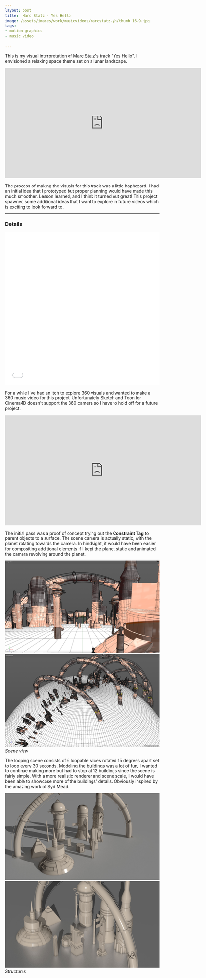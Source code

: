 ```yaml
---
layout: post
title:  Marc Statz - Yes Hello
image: /assets/images/work/musicvideos/marcstatz-yh/thumb_16-9.jpg
tags:
- motion graphics
- music video

---
```


This is my visual interpretation of [Marc Statz](https://www.marcstatz.com/)'s track "Yes Hello". I envisioned a relaxing space theme set on a lunar landscape. 

<div class="vid"><iframe width="640" height="360" src="https://www.youtube-nocookie.com/embed/M36uPEEaiX8?controls=1&amp;showinfo=0" frameborder="0" allowfullscreen></iframe></div>

The process of making the visuals for this track was a little haphazard. I had an initial idea that I prototyped but proper planning would have made this much smoother. Lesson learned, and I think it turned out great! This project spawned some additional ideas that I want to explore in future videos which is exciting to look forward to.

---

### Details

<iframe src="/vrview-master/index.html?image=//slykuiper.com/assets/images/work/360/vj5.png&is_stereo=false" width="100%" height="500px" frameborder="0" allowfullscreen="allowfullscreen"></iframe>

For a while I've had an itch to explore 360 visuals and wanted to make a 360 music video for this project. Unfortunately Sketch and Toon for Cinema4D doesn't support the 360 camera so I have to hold off for a future project.

<div class="vid"><iframe width="640" height="360" src="https://www.youtube-nocookie.com/embed/S606JJ7OFhk?controls=1&amp;showinfo=0" frameborder="0" allowfullscreen></iframe></div>

The initial pass was a proof of concept trying out the **Constraint Tag** to parent objects to a surface. The scene camera is actually static, with the planet rotating towards the camera. In hindsight, it would have been easier for compositing additional elements if I kept the planet static and animated the camera revolving around the planet.

<div class="gallery-box">
  <div class="gallery">
    <img src="/assets/images/work/musicvideos/marcstatz-yh/perspective.png">
	<img src="/assets/images/work/musicvideos/marcstatz-yh/topdown.png">
  </div>
  <em>Scene view</em>
</div>

The looping scene consists of 6 loopable slices rotated 15 degrees apart set to loop every 30 seconds. Modeling the buildings was a lot of fun, I wanted to continue making more but had to stop at 12 buildings since the scene is fairly simple. With a more realistic renderer and scene scale, I would have been able to showcase more of the buildings' details. Obviously inspired by the amazing work of Syd Mead.

<div class="gallery-box">
  <div class="gallery">
    <img src="/assets/images/work/musicvideos/marcstatz-yh/structures1.jpg">
	<img src="/assets/images/work/musicvideos/marcstatz-yh/structures2.jpg">
  </div>
  <em>Structures</em>
</div>

